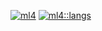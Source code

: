 [![ml4](https://github-readme-stats.vercel.app/api/?username=ml4&count_private=true&showicons=true&theme=flag-india&custom_title=stats::ml4&line_height=27)]()
[![ml4::langs](https://github-readme-stats.vercel.app/api/top-langs/?username=ml4&theme=flag-india&custom_title=lang::ml4)]()
